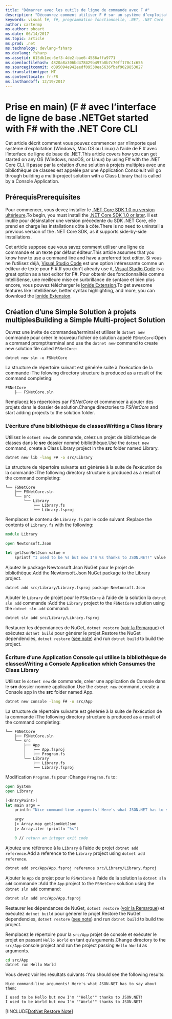 ```yaml
---
title: "Démarrer avec les outils de ligne de commande avec F #"
description: "Découvrez comment utiliser F # sur un système d’exploitation (Windows, MacOS, Linux) avec l’interface CLI d’inter-plateformes .NET Core."
keywords: visual f#, f#, programmation fonctionnelle, .NET, .NET Core
author: cartermp
ms.author: phcart
ms.date: 06/14/2017
ms.topic: article
ms.prod: .net
ms.technology: devlang-fsharp
ms.devlang: fsharp
ms.assetid: 615db1ec-6ef3-4de2-bae6-4586affa9771
ms.openlocfilehash: 4820a8a306bd478429b497a8b7c70ff170c1c655
ms.sourcegitcommit: d095094e942eedf09530ea5636fbaf9029853027
ms.translationtype: MT
ms.contentlocale: fr-FR
ms.lasthandoff: 12/19/2017
---
```

# <a name="get-started-with-f-with-the-net-core-cli"></a><span data-ttu-id="39924-104">Prise en main) (F # avec l’interface de ligne de base .NET</span><span class="sxs-lookup"><span data-stu-id="39924-104">Get started with F# with the .NET Core CLI</span></span>

<span data-ttu-id="39924-105">Cet article décrit comment vous pouvez commencer par n’importe quel système d’exploitation (Windows, Mac OS ou Linux) à l’aide de F # avec l’interface de ligne de base de .NET.</span><span class="sxs-lookup"><span data-stu-id="39924-105">This article covers how you can get started on any OS (Windows, macOS, or Linux) by using F# with the .NET Core CLI.</span></span> <span data-ttu-id="39924-106">Il passe par la création d’une solution à projets multiples avec une bibliothèque de classes est appelée par une Application Console.</span><span class="sxs-lookup"><span data-stu-id="39924-106">It will go through building a multi-project solution with a Class Library that is called by a Console Application.</span></span>

## <a name="prerequisites"></a><span data-ttu-id="39924-107">Prérequis</span><span class="sxs-lookup"><span data-stu-id="39924-107">Prerequisites</span></span>

<span data-ttu-id="39924-108">Pour commencer, vous devez installer le [.NET Core SDK 1.0 ou version ultérieure](https://dot.net/core).</span><span class="sxs-lookup"><span data-stu-id="39924-108">To begin, you must install the [.NET Core SDK 1.0 or later](https://dot.net/core).</span></span> <span data-ttu-id="39924-109">Il est inutile pour désinstaller une version précédente du SDK .NET Core, elle prend en charge les installations côte à côte.</span><span class="sxs-lookup"><span data-stu-id="39924-109">There is no need to uninstall a previous version of the .NET Core SDK, as it supports side-by-side installations.</span></span>

<span data-ttu-id="39924-110">Cet article suppose que vous savez comment utiliser une ligne de commande et un texte par défaut éditeur.</span><span class="sxs-lookup"><span data-stu-id="39924-110">This article assumes that you know how to use a command line and have a preferred text editor.</span></span> <span data-ttu-id="39924-111">Si vous ne l’utilisez déjà, [Visual Studio Code](https://code.visualstudio.com) est une option intéressante comme un éditeur de texte pour F #.</span><span class="sxs-lookup"><span data-stu-id="39924-111">If you don't already use it, [Visual Studio Code](https://code.visualstudio.com) is a great option as a text editor for F#.</span></span> <span data-ttu-id="39924-112">Pour obtenir des fonctionnalités comme IntelliSense, une meilleure mise en surbrillance de syntaxe et bien plus encore, vous pouvez télécharger le [Ionide Extension](https://marketplace.visualstudio.com/items?itemName=Ionide.Ionide-fsharp).</span><span class="sxs-lookup"><span data-stu-id="39924-112">To get awesome features like IntelliSense, better syntax highlighting, and more, you can download the [Ionide Extension](https://marketplace.visualstudio.com/items?itemName=Ionide.Ionide-fsharp).</span></span>

## <a name="building-a-simple-multi-project-solution"></a><span data-ttu-id="39924-113">Création d’une Simple Solution à projets multiples</span><span class="sxs-lookup"><span data-stu-id="39924-113">Building a Simple Multi-project Solution</span></span>

<span data-ttu-id="39924-114">Ouvrez une invite de commandes/terminal et utiliser le `dotnet new` commande pour créer le nouveau fichier de solution appelé `FSNetCore`:</span><span class="sxs-lookup"><span data-stu-id="39924-114">Open a command prompt/terminal and use the `dotnet new` command to create new solution file called `FSNetCore`:</span></span>

```
dotnet new sln -o FSNetCore
```

<span data-ttu-id="39924-115">La structure de répertoire suivant est générée suite à l’exécution de la commande :</span><span class="sxs-lookup"><span data-stu-id="39924-115">The folowing directory structure is produced as a result of the command completing:</span></span>

```
FSNetCore
    ├── FSNetCore.sln
```

<span data-ttu-id="39924-116">Remplacez les répertoires par *FSNetCore* et commencer à ajouter des projets dans le dossier de solution.</span><span class="sxs-lookup"><span data-stu-id="39924-116">Change directories to *FSNetCore* and start adding projects to the solution folder.</span></span>
 
### <a name="writing-a-class-library"></a><span data-ttu-id="39924-117">L’écriture d’une bibliothèque de classes</span><span class="sxs-lookup"><span data-stu-id="39924-117">Writing a Class library</span></span>

<span data-ttu-id="39924-118">Utilisez le `dotnet new` de commande, créez un projet de bibliothèque de classes dans le **src** dossier nommé bibliothèque.</span><span class="sxs-lookup"><span data-stu-id="39924-118">Use the `dotnet new` command, create a Class Library project in the **src** folder named Library.</span></span> 

```bash
dotnet new lib -lang F# -o src/Library 
```

<span data-ttu-id="39924-119">La structure de répertoire suivante est générée à la suite de l’exécution de la commande :</span><span class="sxs-lookup"><span data-stu-id="39924-119">The following directory structure is produced as a result of the command completing:</span></span>

```
└── FSNetCore
    ├── FSNetCore.sln
    └── src
        └── Library
            ├── Library.fs
            └── Library.fsproj
```

<span data-ttu-id="39924-120">Remplacez le contenu de `Library.fs` par le code suivant :</span><span class="sxs-lookup"><span data-stu-id="39924-120">Replace the contents of `Library.fs` with the following:</span></span>

```fsharp
module Library

open Newtonsoft.Json

let getJsonNetJson value = 
    sprintf "I used to be %s but now I'm %s thanks to JSON.NET!" value  (JsonConvert.SerializeObject(value))
```

<span data-ttu-id="39924-121">Ajoutez le package Newtonsoft.Json NuGet pour le projet de bibliothèque.</span><span class="sxs-lookup"><span data-stu-id="39924-121">Add the Newtonsoft.Json NuGet package to the Library project.</span></span>

```bash
dotnet add src/Library/Library.fsproj package Newtonsoft.Json
```

<span data-ttu-id="39924-122">Ajouter le `Library` de projet pour le `FSNetCore` à l’aide de la solution la `dotnet sln add` commande :</span><span class="sxs-lookup"><span data-stu-id="39924-122">Add the `Library` project to the `FSNetCore` solution using the `dotnet sln add` command:</span></span>

```bash
dotnet sln add src/Library/Library.fsproj
```

<span data-ttu-id="39924-123">Restaurer les dépendances de NuGet, `dotnet restore` ([voir la Remarque](#dotnet-restore-note)) et exécutez `dotnet build` pour générer le projet.</span><span class="sxs-lookup"><span data-stu-id="39924-123">Restore the NuGet dependencies, `dotnet restore` ([see note](#dotnet-restore-note)) and run `dotnet build` to build the project.</span></span>

### <a name="writing-a-console-application-which-consumes-the-class-library"></a><span data-ttu-id="39924-124">Écriture d’une Application Console qui utilise la bibliothèque de classes</span><span class="sxs-lookup"><span data-stu-id="39924-124">Writing a Console Application which Consumes the Class Library</span></span>

<span data-ttu-id="39924-125">Utilisez le `dotnet new` de commande, créer une application de Console dans le **src** dossier nommé application.</span><span class="sxs-lookup"><span data-stu-id="39924-125">Use the `dotnet new` command, create a Console app in the **src** folder named App.</span></span> 

```bash
dotnet new console -lang F# -o src/App 
```

<span data-ttu-id="39924-126">La structure de répertoire suivante est générée à la suite de l’exécution de la commande :</span><span class="sxs-lookup"><span data-stu-id="39924-126">The following directory structure is produced as a result of the command completing:</span></span>

```
└── FSNetCore
    ├── FSNetCore.sln
    └── src
        ├── App
        │   ├── App.fsproj
        │   ├── Program.fs
        └── Library
            ├── Library.fs
            └── Library.fsproj
```

<span data-ttu-id="39924-127">Modification `Program.fs` pour :</span><span class="sxs-lookup"><span data-stu-id="39924-127">Change `Program.fs` to:</span></span>

```fsharp
open System
open Library

[<EntryPoint>]
let main argv = 
    printfn "Nice command-line arguments! Here's what JSON.NET has to say about them:"

    argv
    |> Array.map getJsonNetJson
    |> Array.iter (printfn "%s")

    0 // return an integer exit code
```

<span data-ttu-id="39924-128">Ajoutez une référence à la `Library` à l’aide de projet `dotnet add reference`.</span><span class="sxs-lookup"><span data-stu-id="39924-128">Add a reference to the `Library` project using `dotnet add reference`.</span></span>

```bash
dotnet add src/App/App.fsproj reference src/Library/Library.fsproj
```

<span data-ttu-id="39924-129">Ajouter le `App` de projet pour le `FSNetCore` à l’aide de la solution la `dotnet sln add` commande :</span><span class="sxs-lookup"><span data-stu-id="39924-129">Add the `App` project to the `FSNetCore` solution using the `dotnet sln add` command:</span></span>

```bash
dotnet sln add src/App/App.fsproj
```

<span data-ttu-id="39924-130">Restaurer les dépendances de NuGet, `dotnet restore` ([voir la Remarque](#dotnet-restore-note)) et exécutez `dotnet build` pour générer le projet.</span><span class="sxs-lookup"><span data-stu-id="39924-130">Restore the NuGet dependencies, `dotnet restore` ([see note](#dotnet-restore-note)) and run `dotnet build` to build the project.</span></span>

<span data-ttu-id="39924-131">Remplacez le répertoire pour la `src/App` projet de console et exécuter le projet en passant `Hello World` en tant qu’arguments.</span><span class="sxs-lookup"><span data-stu-id="39924-131">Change directory to the `src/App` console project and run the project passing `Hello World` as arguments.</span></span>

```bash
cd src/App
dotnet run Hello World
``` 

<span data-ttu-id="39924-132">Vous devez voir les résultats suivants :</span><span class="sxs-lookup"><span data-stu-id="39924-132">You should see the following results:</span></span>

```
Nice command-line arguments! Here's what JSON.NET has to say about them:

I used to be Hello but now I'm ""Hello"" thanks to JSON.NET!
I used to be World but now I'm ""World"" thanks to JSON.NET!
```
<a name="dotnet-restore-note"></a>
[!INCLUDE[DotNet Restore Note](~/includes/dotnet-restore-note.md)]
